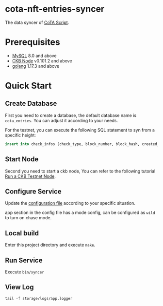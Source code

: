 # cota-nft-entries-syncer
The data syncer of [CoTA Script](https://github.com/nervina-labs/ckb-cota-scripts). 

# Prerequisites
* [MySQL](https://www.mysql.com/) 8.0 and above
* [CKB Node](https://github.com/nervosnetwork/ckb) v0.101.2 and above
* [golang](https://go.dev) 1.17.3 and above

# Quick Start
## Create Database
First you need to create a database, the default database name is `cota_entries`. You can adjust it according to your needs.

For the testnet, you can execute the following SQL statement to syn from a specific height: 
```sql
insert into check_infos (check_type, block_number, block_hash, created_at, updated_at) values (0, 4162850, 'c51dd847a18f96ccfd4717f695332b2d646fac27eb48f5619d2cb6e1f11bd30b', now(), now());
```

## Start Node
Second you need to start a ckb node, You can refer to the following tutorial [Run a CKB Testnet Node](https://docs.nervos.org/docs/basics/guides/testnet).

## Configure Service
Update the [configuration file](configs/config.yaml) according to your specific situation.

app section in the config file has a mode config, can be configured as `wild` to turn on chase mode. 

## Local build
Enter this project directory and execute `make`.

## Run Service
Execute `bin/syncer`

## View Log
`tail -f storage/logs/app.logger`

